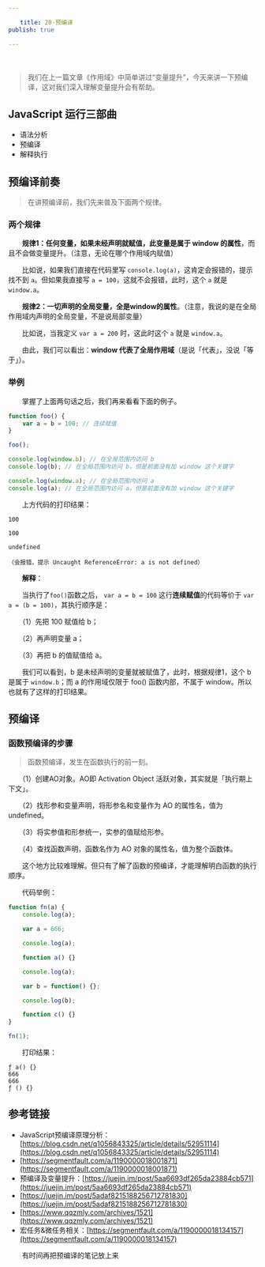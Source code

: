 ```yaml
---

　　title: 20-预编译
publish: true

---
```


　　<ArticleTopAd></ArticleTopAd>

> 我们在上一篇文章《作用域》中简单讲过“变量提升”，今天来讲一下预编译，这对我们深入理解变量提升会有帮助。
>

## JavaScript 运行三部曲

- 语法分析
- 预编译
- 解释执行

## 预编译前奏

> 在讲预编译前，我们先来普及下面两个规律。
>

### 两个规律

　　**规律1：任何变量，如果未经声明就赋值，此变量是属于 window 的属性**，而且不会做变量提升。（注意，无论在哪个作用域内赋值）

　　比如说，如果我们直接在代码里写 `console.log(a)`，这肯定会报错的，提示找不到 `a`。但如果我直接写 `a = 100`，这就不会报错，此时，这个 `a` 就是 `window.a`。

　　**规律2：一切声明的全局变量，全是window的属性**。（注意，我说的是在全局作用域内声明的全局变量，不是说局部变量）

　　比如说，当我定义 `var a = 200` 时，这此时这个 `a` 就是 `window.a`。

　　由此，我们可以看出：**window 代表了全局作用域**（是说「代表」，没说「等于」）。

### 举例

　　掌握了上面两句话之后，我们再来看看下面的例子。

```javascript
function foo() {
    var a = b = 100; // 连续赋值
}

foo();

console.log(window.b); // 在全局范围内访问 b
console.log(b); // 在全局范围内访问 b，但是前面没有加 window 这个关键字

console.log(window.a); // 在全局范围内访问 a
console.log(a); // 在全局范围内访问 a，但是前面没有加 window 这个关键字

```

　　上方代码的打印结果：

```
100

100

undefined

（会报错，提示 Uncaught ReferenceError: a is not defined）

```

　　**解释**：

　　当执行了`foo()`函数之后， `var a = b = 100` 这行**连续赋值**的代码等价于 `var a = (b = 100)`，其执行顺序是：

　　（1）先把 100 赋值给 b；

　　（2）再声明变量 a；

　　（3）再把 b 的值赋值给 a。

　　我们可以看到，b 是未经声明的变量就被赋值了，此时，根据规律1，这个 b 是属于 `window.b`；而 a 的作用域仅限于 foo() 函数内部，不属于 window。所以也就有了这样的打印结果。

## 预编译

### 函数预编译的步骤

> 函数预编译，发生在函数执行的前一刻。
>

　　（1）创建AO对象。AO即 Activation Object 活跃对象，其实就是「执行期上下文」。

　　（2）找形参和变量声明，将形参名和变量作为 AO 的属性名，值为undefined。

　　（3）将实参值和形参统一，实参的值赋给形参。

　　（4）查找函数声明，函数名作为 AO 对象的属性名，值为整个函数体。

　　这个地方比较难理解。但只有了解了函数的预编译，才能理解明白函数的执行顺序。

　　代码举例：

```javascript
function fn(a) {
    console.log(a);

    var a = 666;

    console.log(a);

    function a() {}

    console.log(a);

    var b = function() {};

    console.log(b);

    function c() {}
}

fn(1);
```

　　打印结果：

```
ƒ a() {}
666
666
ƒ () {}
```

## 参考链接

- JavaScript预编译原理分析：[https://blog.csdn.net/q1056843325/article/details/52951114](https://blog.csdn.net/q1056843325/article/details/52951114)
- [https://segmentfault.com/a/1190000018001871](https://segmentfault.com/a/1190000018001871)
- 预编译及变量提升：[https://juejin.im/post/5aa6693df265da23884cb571](https://juejin.im/post/5aa6693df265da23884cb571)
- [https://juejin.im/post/5adaf8215188256712781830](https://juejin.im/post/5adaf8215188256712781830)
- [https://www.qqzmly.com/archives/1521](https://www.qqzmly.com/archives/1521)
- 宏任务&微任务相关：[https://segmentfault.com/a/1190000018134157](https://segmentfault.com/a/1190000018134157)

　　有时间再把预编译的笔记放上来
